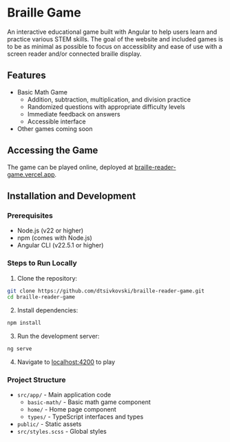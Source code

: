 # Braille Game

An interactive educational game built with Angular to help users learn and practice various STEM skills. The goal of the website and included games is to be as minimal as possible to focus on accessiblity and ease of use with a screen reader and/or connected braille display.

## Features

- Basic Math Game
  - Addition, subtraction, multiplication, and division practice
  - Randomized questions with appropriate difficulty levels
  - Immediate feedback on answers
  - Accessible interface
- Other games coming soon

## Accessing the Game

The game can be played online, deployed at [braille-reader-game.vercel.app](https://braille-reader-game.vercel.app/).

## Installation and Development

### Prerequisites

- Node.js (v22 or higher)
- npm (comes with Node.js)
- Angular CLI (v22.5.1 or higher)

### Steps to Run Locally

1. Clone the repository:

```bash
git clone https://github.com/dtsivkovski/braille-reader-game.git
cd braille-reader-game
```

2. Install dependencies:

```bash
npm install
```

3. Run the development server:

```bash
ng serve
```

4. Navigate to [localhost:4200](http://localhost:4200) to play

### Project Structure

- `src/app/` - Main application code
  - `basic-math/` - Basic math game component
  - `home/` - Home page component
  - `types/` - TypeScript interfaces and types
- `public/` - Static assets
- `src/styles.scss` - Global styles

